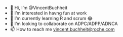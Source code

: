 - 👋 Hi, I’m @VincentBuchheit
- 👀 I’m interested in havng fun at work
- 🌱 I’m currently learning R and scrum 😂
- 💞️ I’m looking to collaborate on ADPC/ADPP/ADNCA
- 📫 How to reach me vincent.buchheit@roche.com

<!---
VincentBuchheit/VincentBuchheit is a ✨ special ✨ repository because its `README.md` (this file) appears on your GitHub profile.
You can click the Preview link to take a look at your changes.
--->
